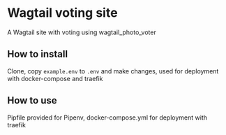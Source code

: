 # Wagtail voting site

A Wagtail site with voting using wagtail_photo_voter

## How to install

Clone, copy `example.env` to `.env` and make changes, used for deployment with docker-compose and traefik
 
## How to use
Pipfile provided for Pipenv, docker-compose.yml for deployment with traefik
